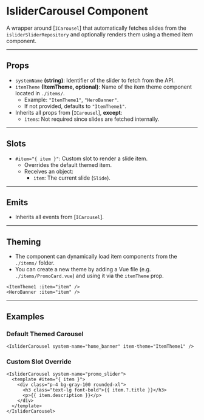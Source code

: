 # IsliderCarousel Component

A wrapper around [`ICarousel`] that automatically fetches slides from the `isliderSliderRepository` and optionally renders them using a themed item component.

---

## Props

- `systemName` **(string)**: Identifier of the slider to fetch from the API.
- `itemTheme` **(ItemTheme, optional)**: Name of the item theme component located in `./items/`.
  - Example: `"ItemTheme1"`, `"HeroBanner"`.
  - If not provided, defaults to `"ItemTheme1"`.
- Inherits all props from [`ICarousel`], **except**:
  - `items`: Not required since slides are fetched internally.

---

## Slots

- `#item="{ item }"`: Custom slot to render a slide item.
  - Overrides the default themed item.
  - Receives an object:
    - `item`: The current slide (`Slide`).

---

## Emits

- Inherits all events from [`ICarousel`].

---

## Theming

- The component can dynamically load item components from the `./items/` folder.
- You can create a new theme by adding a Vue file (e.g. `./items/PromoCard.vue`) and using it via the `itemTheme` prop.

```vue
<ItemTheme1 :item="item" />
<HeroBanner :item="item" />
```

---

## Examples


### Default Themed Carousel
```vue
<IsliderCarousel system-name="home_banner" item-theme="ItemTheme1" />
```

### Custom Slot Override
```vue
<IsliderCarousel system-name="promo_slider">
  <template #item="{ item }">
    <div class="p-4 bg-gray-100 rounded-xl">
      <h3 class="text-lg font-bold">{{ item.?.title }}</h3>
      <p>{{ item.description }}</p>
    </div>
  </template>
</IsliderCarousel>
```
